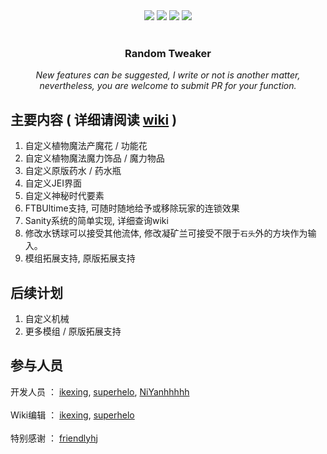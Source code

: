 <div align="center">
    <a herf="https://github.com/ikexing-cn/RandomTweaker/issues"> <img src="https://img.shields.io/github/issues/ikexing-cn/RandomTweaker?color=orange&logo=github&style=flat-square"></a>
    <a herf="https://github.com/ikexing-cn/RandomTweaker/network/members"> <img src="https://img.shields.io/github/forks/ikexing-cn/RandomTweaker?color=red&logo=github&style=flat-square"></a>
    <a herf="https://github.com/ikexing-cn/RandomTweaker/stargazers"> <img src="https://img.shields.io/github/stars/ikexing-cn/RandomTweaker?logo=github&style=flat-square"></a>
    <a herf="https://github.com/ikexing-cn/RandomTweaker/blob/master/LICENSE"> <img src="https://img.shields.io/github/license/ikexing-cn/RandomTweaker?color=green&logo=github&style=flat-square"></a>
</div><br />

<div align="center">
    <h3 align="center">Random Tweaker</h3>
    <i> New features can be suggested, I write or not is another matter, nevertheless, you are welcome to submit PR for your function. </i>
</div>

## 主要内容 ( 详细请阅读 [wiki](https://github.com/ikexing-cn/RandomTweaker/wiki) )
1. 自定义植物魔法产魔花 / 功能花
2. 自定义植物魔法魔力饰品 / 魔力物品
3. 自定义原版药水 / 药水瓶
4. 自定义JEI界面
5. 自定义神秘时代要素
6. FTBUltime支持, 可随时随地给予或移除玩家的连锁效果
7. Sanity系统的简单实现, 详细查询wiki
8. 修改水锈球可以接受其他流体, 修改凝矿兰可接受不限于`石头`外的方块作为输入。
9. 模组拓展支持, 原版拓展支持

## 后续计划
1. 自定义机械
2. 更多模组 / 原版拓展支持

## 参与人员

开发人员 ： [ikexing](https://github.com/ikexing-cn), [superhelo](https://github.com/XHL315), [NiYanhhhhh](https://github.com/NiYanhhhhh) <br /><br />
Wiki编辑 ： [ikexing](https://github.com/ikexing-cn), [superhelo](https://github.com/XHL315) <br /><br />
特别感谢 ： [friendlyhj](https://github.com/friendlyhj)
